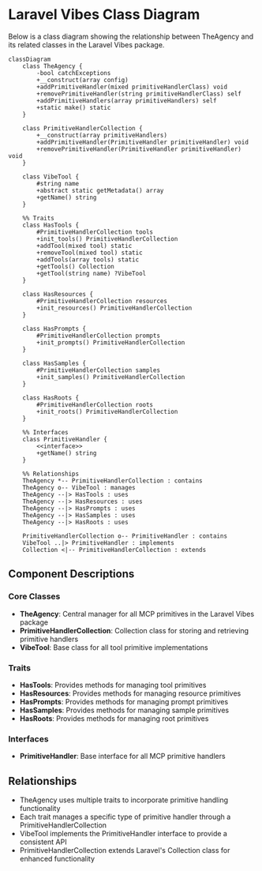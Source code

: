 # Laravel Vibes Class Diagram

Below is a class diagram showing the relationship between TheAgency and its related classes in the Laravel Vibes package.

```mermaid
classDiagram
    class TheAgency {
        -bool catchExceptions
        +__construct(array config)
        +addPrimitiveHandler(mixed primitiveHandlerClass) void
        +removePrimitiveHandler(string primitiveHandlerClass) self
        +addPrimitiveHandlers(array primitiveHandlers) self
        +static make() static
    }

    class PrimitiveHandlerCollection {
        +__construct(array primitiveHandlers)
        +addPrimitiveHandler(PrimitiveHandler primitiveHandler) void
        +removePrimitiveHandler(PrimitiveHandler primitiveHandler) void
    }

    class VibeTool {
        #string name
        +abstract static getMetadata() array
        +getName() string
    }

    %% Traits
    class HasTools {
        #PrimitiveHandlerCollection tools
        +init_tools() PrimitiveHandlerCollection
        +addTool(mixed tool) static
        +removeTool(mixed tool) static
        +addTools(array tools) static
        +getTools() Collection
        +getTool(string name) ?VibeTool
    }

    class HasResources {
        #PrimitiveHandlerCollection resources
        +init_resources() PrimitiveHandlerCollection
    }

    class HasPrompts {
        #PrimitiveHandlerCollection prompts
        +init_prompts() PrimitiveHandlerCollection
    }

    class HasSamples {
        #PrimitiveHandlerCollection samples
        +init_samples() PrimitiveHandlerCollection
    }

    class HasRoots {
        #PrimitiveHandlerCollection roots
        +init_roots() PrimitiveHandlerCollection
    }

    %% Interfaces
    class PrimitiveHandler {
        <<interface>>
        +getName() string
    }

    %% Relationships
    TheAgency *-- PrimitiveHandlerCollection : contains
    TheAgency o-- VibeTool : manages
    TheAgency --|> HasTools : uses
    TheAgency --|> HasResources : uses
    TheAgency --|> HasPrompts : uses
    TheAgency --|> HasSamples : uses
    TheAgency --|> HasRoots : uses
    
    PrimitiveHandlerCollection o-- PrimitiveHandler : contains
    VibeTool ..|> PrimitiveHandler : implements
    Collection <|-- PrimitiveHandlerCollection : extends
```

## Component Descriptions

### Core Classes

- **TheAgency**: Central manager for all MCP primitives in the Laravel Vibes package
- **PrimitiveHandlerCollection**: Collection class for storing and retrieving primitive handlers
- **VibeTool**: Base class for all tool primitive implementations

### Traits

- **HasTools**: Provides methods for managing tool primitives
- **HasResources**: Provides methods for managing resource primitives
- **HasPrompts**: Provides methods for managing prompt primitives
- **HasSamples**: Provides methods for managing sample primitives
- **HasRoots**: Provides methods for managing root primitives

### Interfaces

- **PrimitiveHandler**: Base interface for all MCP primitive handlers

## Relationships

- TheAgency uses multiple traits to incorporate primitive handling functionality
- Each trait manages a specific type of primitive handler through a PrimitiveHandlerCollection
- VibeTool implements the PrimitiveHandler interface to provide a consistent API
- PrimitiveHandlerCollection extends Laravel's Collection class for enhanced functionality 